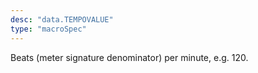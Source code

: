 ```yaml
---
desc: "data.TEMPOVALUE"
type: "macroSpec"
---
```


Beats (meter signature denominator) per minute, e.g. 120.